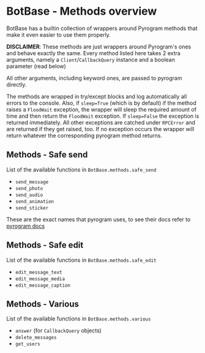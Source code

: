 # BotBase - Methods overview

BotBase has a builtin collection of wrappers around Pyrogram methods that make
it even easier to use them properly.

**DISCLAIMER**: These methods are just wrappers around Pyrogram's ones and behave
exactly the same. Every method listed here takes 2 extra arguments,
namely a `Client`/`CallbackQuery` instance and a boolean parameter (read below)

All other arguments, including keyword ones, are passed to pyrogram directly.

The methods are wrapped in try/except blocks and log automatically all errors
to the console. Also, if `sleep=True` (which is by default) if the method raises
a `FloodWait` exception, the wrapper will sleep the required amount of time and
then return the `FloodWait` exception. If `sleep=False` the exception is returned
immediately. All other exceptions are catched under `RPCError` and are returned
if they get raised, too. If no exception occurs the wrapper will return whatever
the corresponding pyrogram method returns.

## Methods - Safe send

List of the available functions in `BotBase.methods.safe_send`

- `send_message`
- `send_photo`
- `send_audio`
- `send_animation`
- `send_sticker`

These are the exact names that pyrogram uses, to see their docs refer to
[pyrogram docs](https://docs.pyrogram.org/api/methods/)

## Methods - Safe edit

List of the available functions in `BotBase.methods.safe_edit`

- `edit_message_text`
- `edit_message_media`
- `edit_message_caption`

## Methods - Various

List of the available functions in `BotBase.methods.various`

- `answer` (for `CallbackQuery` objects)
- `delete_messages`
- `get_users`

